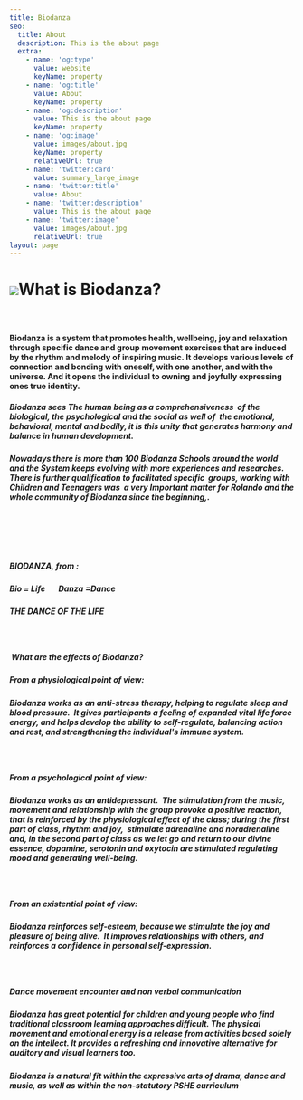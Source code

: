 ```yaml
---
title: Biodanza
seo:
  title: About
  description: This is the about page
  extra:
    - name: 'og:type'
      value: website
      keyName: property
    - name: 'og:title'
      value: About
      keyName: property
    - name: 'og:description'
      value: This is the about page
      keyName: property
    - name: 'og:image'
      value: images/about.jpg
      keyName: property
      relativeUrl: true
    - name: 'twitter:card'
      value: summary_large_image
    - name: 'twitter:title'
      value: About
    - name: 'twitter:description'
      value: This is the about page
    - name: 'twitter:image'
      value: images/about.jpg
      relativeUrl: true
layout: page
---
```

# ![](/images/IMG\_0592\(1\)-c57e6fda.jpeg)What is Biodanza?

#####  

#### Biodanza is a system&#xA;that promotes health, wellbeing, joy and relaxation through specific&#xA;dance and group movement exercises that are induced by the rhythm and&#xA;melody of inspiring music. It develops various levels of connection and&#xA;bonding with oneself, with one another, and with the universe. And it opens the&#xA;individual to owning and joyfully expressing ones true identity. 

##### Biodanza sees The human being as a comprehensiveness  of the biological, the psychological and the&#xA;social as well of  the emotional,&#xA;behavioral, mental and bodily, it is this unity that generates harmony and&#xA;balance in human development.

#####

##### Nowadays there is more than 100&#xA;Biodanza Schools around the world and the System keeps evolving with more&#xA;experiences and researches. There is further qualification to facilitated&#xA;specific  groups, working with Children&#xA;and Teenagers was  a very Important&#xA;matter for Rolando and the whole community of Biodanza since the beginning,.

#####  

#####  

##### BIODANZA, from :

##### Bio = Life       Danza =Dance

##### THE DANCE OF THE LIFE

#####  

#####  What&#xA;are the effects of Biodanza?

##### From a physiological&#xA;point of view:

##### Biodanza works as an anti-stress&#xA;therapy, helping to regulate sleep and blood pressure.  It gives&#xA;participants a feeling of expanded vital life force energy, and helps&#xA;develop the ability to self-regulate, balancing action and rest, and&#xA;strengthening the individual's immune system.

##### ​

##### From a psychological&#xA;point of view:

##### Biodanza works as an&#xA;antidepressant.  The stimulation from the music, movement and&#xA;relationship with the group provoke a positive reaction, that is&#xA;reinforced by the physiological effect of the class; during the first part of&#xA;class, rhythm and joy,  stimulate adrenaline and&#xA;noradrenaline and, in the second part of class as we let go and return to&#xA;our divine essence, dopamine, serotonin and oxytocin are stimulated&#xA;regulating mood and generating well-being.

#####  

##### From an existential point&#xA;of view:

##### Biodanza&#xA;reinforces self-esteem, because we stimulate the joy and pleasure of&#xA;being alive.  It improves relationships with others, and reinforces a&#xA;confidence in personal self-expression. 

#####  

##### Dance&#xA;movement encounter and non verbal communication

##### Biodanza has great potential for&#xA;children and young people who find traditional classroom learning approaches&#xA;difficult. The physical movement and emotional energy is a release from&#xA;activities based solely on the intellect. It provides a refreshing and&#xA;innovative alternative for auditory and visual learners too.

##### Biodanza is a natural fit within&#xA;the expressive arts of drama, dance and music, as well as within the non-statutory&#xA;PSHE curriculum

